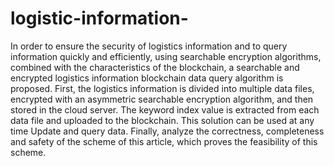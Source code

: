 # logistic-information-
In order to ensure the security of logistics information and to query information quickly and efficiently, using searchable encryption algorithms, combined with the characteristics of the blockchain, a searchable and encrypted logistics information blockchain data query algorithm is proposed. First, the logistics information is divided into multiple data files, encrypted with an asymmetric searchable encryption algorithm, and then stored in the cloud server. The keyword index value is extracted from each data file and uploaded to the blockchain. This solution can be used at any time Update and query data. Finally, analyze the correctness, completeness and safety of the scheme of this article, which proves the feasibility of this scheme.
